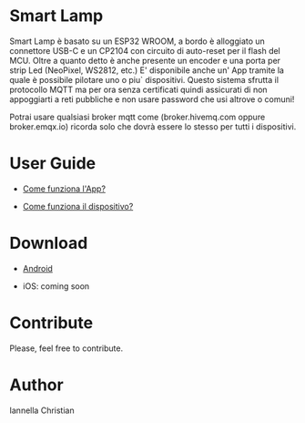  # Smart Lamp

Smart Lamp è basato su un ESP32 WROOM, a bordo è alloggiato un connettore USB-C e un CP2104 con circuito di auto-reset per il flash del MCU.
Oltre a quanto detto è anche presente un encoder e una porta per strip Led (NeoPixel, WS2812, etc.)
E' disponibile anche un' App tramite la quale è possibile pilotare uno o piu` dispositivi.
Questo sistema sfrutta il protocollo MQTT ma per ora senza certificati quindi assicurati di non appoggiarti a reti pubbliche e non usare password
che usi altrove o comuni!

Potrai usare qualsiasi broker mqtt come (broker.hivemq.com oppure broker.emqx.io) ricorda solo che dovrà essere lo stesso per tutti i dispositivi.


# User Guide

* [Come funziona l'App?](https://github.com/ChristianIannella/Open-IoT/tree/main/Smart%20Lamp/LampApp/App)

* [Come funziona il dispositivo?](https://github.com/ChristianIannella/LampApp/blob/main/Firmware/README.md)


# Download

* [Android](https://play.google.com/store/apps/details?id=com.lampapp.lampapp&hl=it&gl=IT) 

* iOS: coming soon


# Contribute
Please, feel free to contribute.


# Author
Iannella Christian

